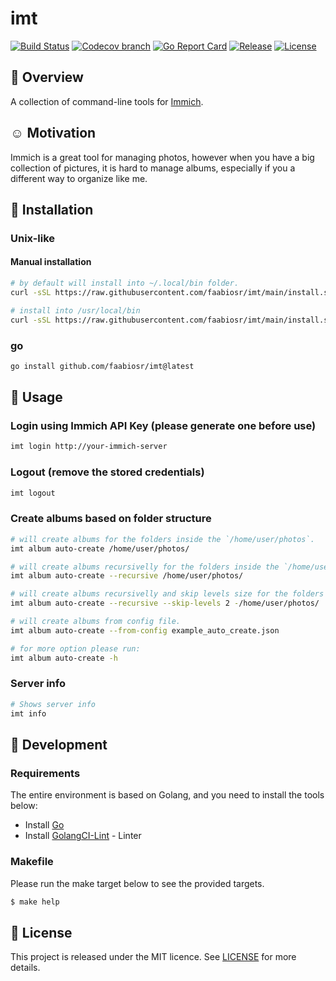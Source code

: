 # imt

[![Build Status](https://img.shields.io/github/actions/workflow/status/faabiosr/imt/test.yaml?logo=github&style=flat-square)](https://github.com/faabiosr/imt/actions?query=workflow:test)
[![Codecov branch](https://img.shields.io/codecov/c/github/faabiosr/imt/master.svg?style=flat-square)](https://codecov.io/gh/faabiosr/imt)
[![Go Report Card](https://goreportcard.com/badge/github.com/faabiosr/imt?style=flat-square)](https://goreportcard.com/report/github.com/faabiosr/imt)
[![Release](https://img.shields.io/github/v/release/faabiosr/imt?display_name=tag&style=flat-square)](https://github.com/faabiosr/imt/releases)
[![License](https://img.shields.io/badge/License-MIT-blue.svg?style=flat-square)](https://github.com/faabiosr/imt/blob/master/LICENSE)

## :tada: Overview
A collection of command-line tools for [Immich](https://immich.app/).

## :relaxed: Motivation
Immich is a great tool for managing photos, however when you have a big collection of pictures, it is hard to manage albums, especially if you a different way to organize like me.

## :dart: Installation

### Unix-like

#### Manual installation
```sh
# by default will install into ~/.local/bin folder.
curl -sSL https://raw.githubusercontent.com/faabiosr/imt/main/install.sh | bash 

# install into /usr/local/bin
curl -sSL https://raw.githubusercontent.com/faabiosr/imt/main/install.sh | sudo INSTALL_PATH=/usr/local/bin bash
```

### go
```sh
go install github.com/faabiosr/imt@latest
```

## :gem: Usage

### Login using Immich API Key (please generate one before use)
```sh
imt login http://your-immich-server
```

### Logout (remove the stored credentials)
```sh
imt logout
```

### Create albums based on folder structure
```sh
# will create albums for the folders inside the `/home/user/photos`.
imt album auto-create /home/user/photos/

# will create albums recursivelly for the folders inside the `/home/user/photos`.
imt album auto-create --recursive /home/user/photos/

# will create albums recursivelly and skip levels size for the folders inside the `/home/user/photos`.
imt album auto-create --recursive --skip-levels 2 -/home/user/photos/

# will create albums from config file.
imt album auto-create --from-config example_auto_create.json

# for more option please run:
imt album auto-create -h
```

### Server info
```sh
# Shows server info
imt info
```

## :toolbox: Development

### Requirements

The entire environment is based on Golang, and you need to install the tools below:
- Install [Go](https://golang.org)
- Install [GolangCI-Lint](https://github.com/golangci/golangci-lint#install) - Linter

### Makefile

Please run the make target below to see the provided targets.

```sh
$ make help
```

## :page_with_curl: License

This project is released under the MIT licence. See [LICENSE](https://github.com/faabiosr/imt/blob/master/LICENSE) for more details.

